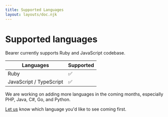 ```yaml
---
title: Supported Languages
layout: layouts/doc.njk
---
```


# Supported languages

Bearer currently supports Ruby and JavaScript codebase.

| Languages               | Supported |
| ----------------------- | --------- |
| Ruby                    | ✅         |
| JavaScript / TypeScript | ✅         |

We are working on adding more languages in the coming months, especially PHP, Java, C#, Go, and Python.


[Let us](https://discord.com/invite/eaHZBJUXRF) know which language you'd like to see coming first.   